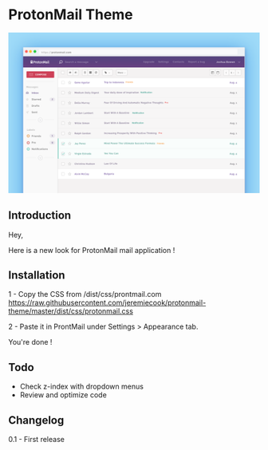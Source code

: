 # ProtonMail Theme


![Alt text](/screenshot.png?raw=true "ProtonMail Theme")

## Introduction

Hey,

Here is a new look for ProtonMail mail application !

## Installation

1 - Copy the CSS from /dist/css/prontmail.com
https://raw.githubusercontent.com/jeremiecook/protonmail-theme/master/dist/css/protonmail.css

2 - Paste it in ProntMail under Settings > Appearance tab.

You're done !


## Todo

* Check z-index with dropdown menus
* Review and optimize code

## Changelog

0.1 - First release
